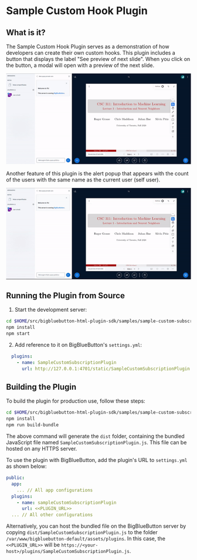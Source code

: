 # Sample Custom Hook Plugin

## What is it?

The Sample Custom Hook Plugin serves as a demonstration of how developers can create their own custom hooks. This plugin includes a button that displays the label "See preview of next slide". When you click on the button, a modal will open with a preview of the next slide. 

![Gif of plugin demo](./public/assets/plugin-hook-presentation.gif)

Another feature of this plugin is the alert popup that appears with the count of the users with the same name as the current user (self user).

![Gif of plugin demo](./public/assets/plugin-hook-user.gif)

## Running the Plugin from Source

1. Start the development server:

```bash
cd $HOME/src/bigbluebutton-html-plugin-sdk/samples/sample-custom-subscription-plugin
npm install
npm start
```

2. Add reference to it on BigBlueButton's `settings.yml`:

```yaml
  plugins:
    - name: SampleCustomSubscriptionPlugin
      url: http://127.0.0.1:4701/static/SampleCustomSubscriptionPlugin.js
```

## Building the Plugin

To build the plugin for production use, follow these steps:

```bash
cd $HOME/src/bigbluebutton-html-plugin-sdk/samples/sample-custom-subscription-plugin
npm install
npm run build-bundle
```

The above command will generate the `dist` folder, containing the bundled JavaScript file named `SampleCustomSubscriptionPlugin.js`. This file can be hosted on any HTTPS server.

To use the plugin with BigBlueButton, add the plugin's URL to `settings.yml` as shown below:

```yaml
public:
  app:
    ... // All app configurations
  plugins:
    - name: sampleCustomSubscriptionPlugin
      url: <<PLUGIN_URL>>
  ... // All other configurations
```

Alternatively, you can host the bundled file on the BigBlueButton server by copying `dist/SampleCustomSubscriptionPlugin.js` to the folder `/var/www/bigbluebutton-default/assets/plugins`. In this case, the `<<PLUGIN_URL>>` will be `https://<your-host>/plugins/SampleCustomSubscriptionPlugin.js`.
